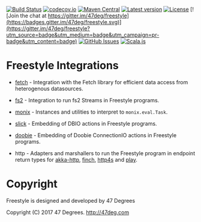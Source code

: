 
[comment]: # (Start Badges)

[![Build Status](https://travis-ci.org/frees-io/freestyle-integrations.svg?branch=master)](https://travis-ci.org/frees-io/freestyle-integrations) [![codecov.io](http://codecov.io/github/frees-io/freestyle-integrations/coverage.svg?branch=master)](http://codecov.io/github/frees-io/freestyle-integrations?branch=master) [![Maven Central](https://img.shields.io/badge/maven%20central-0.1.1-green.svg)](https://oss.sonatype.org/#nexus-search;gav~io.frees~freestyle*) [![Latest version](https://img.shields.io/badge/freestyle--integrations-0.1.1-green.svg)](https://index.scala-lang.org/frees-io/freestyle-integrations) [![License](https://img.shields.io/badge/license-Apache%202-blue.svg)](https://raw.githubusercontent.com/frees-io/freestyle-integrations/master/LICENSE) [![Join the chat at https://gitter.im/47deg/freestyle](https://badges.gitter.im/47deg/freestyle.svg)](https://gitter.im/47deg/freestyle?utm_source=badge&utm_medium=badge&utm_campaign=pr-badge&utm_content=badge) [![GitHub Issues](https://img.shields.io/github/issues/frees-io/freestyle-integrations.svg)](https://github.com/frees-io/freestyle-integrations/issues) [![Scala.js](http://scala-js.org/assets/badges/scalajs-0.6.15.svg)](http://scala-js.org)

[comment]: # (End Badges)

# Freestyle Integrations

+ [fetch](http://frees.io/docs/integrations/fetch/) - Integration with the Fetch library for efficient data access from heterogenous datasources.

+ [fs2](http://frees.io/docs/integrations/fs2/) - Integration to run fs2 Streams in Freestyle programs.

+ [monix](http://frees.io/docs/integrations/monix/) -  Instances and utilities to interpret to `monix.eval.Task`.

+ [slick](http://frees.io/docs/integrations/slick/) - Embedding of DBIO actions in Freestyle programs.

+ [doobie](http://frees.io/docs/integrations/doobie/) - Embedding of Doobie ConnectionIO actions in Freestyle programs.

+ http - Adapters and marshallers to run the Freestyle program in endpoint return types for [akka-http](http://frees.io/docs/integrations/akkahttp/), [finch](http://frees.io/docs/integrations/finch/), [http4s](http://frees.io/docs/integrations/http4s/) and [play](http://frees.io/docs/integrations/play/).

[comment]: # (Start Copyright)
# Copyright

Freestyle is designed and developed by 47 Degrees

Copyright (C) 2017 47 Degrees. <http://47deg.com>

[comment]: # (End Copyright)